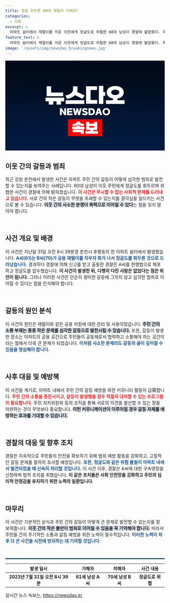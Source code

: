 ```yaml
---
title: 정글 휘두른 60대 재떨이 치워라!
categories:
  - 사회
excerpt: >
  아파트 쉼터에서 재떨이를 치운 이웃에게 정글도로 위협한 60대 남성이 경찰에 붙잡혔다. 폭력의 배경에는 사소한 갈등이 있었다고. 상세 내용이 궁금하다면 클릭하세요!
feature_text: >
  아파트 쉼터에서 재떨이를 치운 이웃에게 정글도로 위협한 60대 남성이 경찰에 붙잡혔다. 폭력의 배경에는 사소한 갈등이 있었다고. 상세 내용이 궁금하다면 클릭하세요!
image: '/assets/img/newsdao_breakingnews.jpg'
---
```


<p><img src="/assets/img/newsdao_breakingnews.jpg" alt="cryptoinkorea 속보" /></p>

<h2 data-ke-size="size26">이웃 간의 갈등과 범죄</h2>

<p data-ke-size="size16">최근 강원 춘천에서 발생한 사건은 아파트 주민 간의 갈등이 어떻게 심각한 범죄로 발전할 수 있는지를 보여주는 사례입니다. 60대 남성이 이웃 주민에게 정글도를 휘두르며 위협한 사건이 경찰에 의해 밝혀졌습니다. <b><span style="color: #ee2323;">이 사건은 무시할 수 없는 사회적 문제를 드러내고 있습니다.</span></b> 서로 간의 작은 갈등이 무엇을 초래할 수 있는지를 경각심을 일으키는 사건으로 볼 수 있습니다. <b><span style="background-color: #21538527;">이웃 간의 사소한 분쟁이 폭력으로 이어질 수 있다</span></b>는 점을 잊지 말아야 합니다.</p>

<p data-ke-size="size16">&nbsp;</p>

<h2 data-ke-size="size26">사건 개요 및 배경</h2>

<p data-ke-size="size16">이 사건은 지난달 31일 오전 8시 39분경 춘천시 후평동의 한 아파트 쉼터에서 발생했습니다. <b><span style="color: #1a5490;">A씨(61)는 B씨(70)가 공용 재떨이를 치우자 화가 나서 정글도를 휘두른 것으로 드러났습니다.</span></b> 경과하다 경찰에 의해 신고를 받고 출동한 경찰은 A씨를 현행범으로 체포하고 정글도를 압수했습니다. <b><span style="ee2323;">이 사건이 발생한 뒤, 다행히 다친 사람은 없었다는 점은 위안이 됩니다.</span></b> 그러나 이러한 사건은 단순히 경미한 갈등에 그치지 않고 심각한 범죄로 이어질 수 있다는 점을 인식해야 합니다.</p>

<p data-ke-size="size16">&nbsp;</p>

<h2 data-ke-size="size26">갈등의 원인 분석</h2>

<p data-ke-size="size16">이 사건의 원인은 재떨이와 같은 공용 자원에 대한 관리 및 사용이었습니다. <b><span style="background-color: #21538527;">주민 간의 소통 부재는 종종 작은 문제를 심각한 갈등으로 발전시킬 수 있습니다.</span></b> 또한, 갈등이 발생한 장소는 아파트의 공용 공간으로 주민들이 공동체로서 협력하고 소통해야 하는 공간이라는 점에서 더욱 큰 문제가 되었습니다. <b><span style="color: #1a5490;">이처럼 사소한 문제라도 갈등의 골이 깊어질 수 있음을 명심해야 합니다.</span></b></p>

<p data-ke-size="size16">&nbsp;</p>

<h2 data-ke-size="size26">사후 대응 및 예방책</h2>

<p data-ke-size="size16">이 사건을 계기로, 아파트 내에서 주민 간의 갈등 예방을 위한 커뮤니티 활동이 급需합니다. <b><span style="color: #ee2323;">주민 간의 소통을 증진시키고, 갈등이 발생했을 경우 적절히 대처할 수 있는 프로그램이 필요합니다.</span></b> 주민 자치위원회 등의 조직을 통해 서로의 의견을 발산할 수 있는 장을 마련하는 것이 무엇보다 중요합니다. <b><span style="background-color: #21538527;">이런 커뮤니케이션이 이루어질 경우 갈등 자체를 예방하는 효과를 기대할 수 있습니다.</span></b></p>

<p data-ke-size="size16">&nbsp;</p>

<h2 data-ke-size="size26">경찰의 대응 및 향후 조치</h2>

<p data-ke-size="size16">경찰은 지속적으로 주민들의 안전을 확보하기 위해 범죄 예방 활동을 강화하고, 고질적인 갈등 문제를 철저히 조사할 예정입니다. <b><span style="color: #1a5490;">또한, 정글도와 같은 위험 물질이 아파트 내에서 발견되었을 때 신속히 처리할 것입니다.</span></b> 이 사건 이후, 경찰은 A씨에 대한 구속영장을 신청하며 법적 조치를 취했습니다. <b><span style="ee2323;">이 같은 조치들은 사회 안전망을 강화하고 주민의 심리적 안정감을 유지하기 위한 노력의 일환입니다.</span></b></p>

<p data-ke-size="size16">&nbsp;</p>

<h2 data-ke-size="size26">마무리</h2>

<p data-ke-size="size16">이 사건은 기본적인 상식과 주민 간의 갈등이 어떻게 큰 문제로 발전할 수 있는지를 잘 보여줍니다. <b><span style="background-color: #21538527;">이웃 간의 작은 불만이 범죄로 이어질 수 있음을 꼭 기억해야 합니다.</span></b> 따라서 주민들 간의 주기적인 소통과 갈등 예방을 위한 노력이 필수적입니다. <b><span style="color: #1a5490;">이러한 노력이 차후 더 큰 사건을 사전에 방지하는 데 기여할 것입니다.</span></b></p>

<p data-ke-size="size16">&nbsp;</p>

<hr style="border: 1px solid #215385;">

<table style="width: 100%;">
    <thead>
        <tr>
            <th style="text-align: center;">발생 일시</th>
            <th style="text-align: center;">가해자</th>
            <th style="text-align: center;">피해자</th>
            <th style="text-align: center;">사건 내용</th>
        </tr>
    </thead>
    <tbody>
        <tr>
            <td style="text-align: center; height: 17px;"><b>2023년 7월 31일 오전 8시 39분</b></td>
            <td style="text-align: center; height: 17px;"><b>61세 남성 A씨</b></td>
            <td style="text-align: center; height: 17px;"><b>70세 남성 B씨</b></td>
            <td style="text-align: center; height: 17px;"><b>정글도로 위협</b></td>
        </tr>
    </tbody>
</table>
실시간 뉴스 속보는, <a href="https://newsdao.kr" rel="dofollow">https://newsdao.kr</a>


